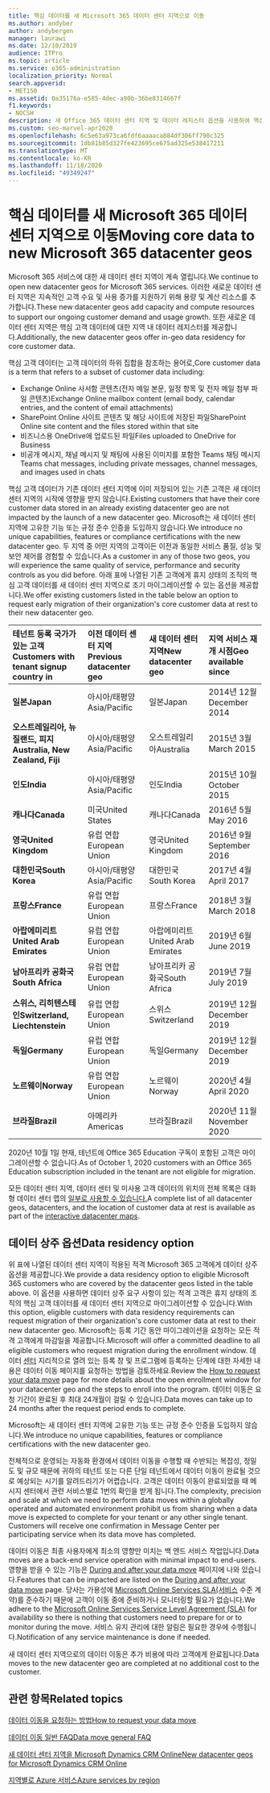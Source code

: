 ```yaml
---
title: 핵심 데이터를 새 Microsoft 365 데이터 센터 지역으로 이동
ms.author: andyber
author: andybergen
manager: laurawi
ms.date: 12/10/2019
audience: ITPro
ms.topic: article
ms.service: o365-administration
localization_priority: Normal
search.appverid:
- MET150
ms.assetid: 0a35176a-e585-4dec-a90b-36be8314667f
f1.keywords:
- NOCSH
description: 새 Office 365 데이터 센터 지역 및 데이터 레지스터 옵션을 사용하여 핵심 데이터를 새 지역으로 이동하는 방법을 자세히 알아보습니다.
ms.custom: seo-marvel-apr2020
ms.openlocfilehash: 6c5e63a973ca6fdf6aaaaca884df306ff790c325
ms.sourcegitcommit: 1db81b85d327fe423695ce675ad325e538417211
ms.translationtype: MT
ms.contentlocale: ko-KR
ms.lasthandoff: 11/18/2020
ms.locfileid: "49349247"
---
```

# <a name="moving-core-data-to-new-microsoft-365-datacenter-geos"></a><span data-ttu-id="92b4e-103">핵심 데이터를 새 Microsoft 365 데이터 센터 지역으로 이동</span><span class="sxs-lookup"><span data-stu-id="92b4e-103">Moving core data to new Microsoft 365 datacenter geos</span></span>

<span data-ttu-id="92b4e-104">Microsoft 365 서비스에 대한 새 데이터 센터 지역이 계속 열립니다.</span><span class="sxs-lookup"><span data-stu-id="92b4e-104">We continue to open new datacenter geos for Microsoft 365 services.</span></span> <span data-ttu-id="92b4e-105">이러한 새로운 데이터 센터 지역은 지속적인 고객 수요 및 사용 증가를 지원하기 위해 용량 및 계산 리소스를 추가합니다.</span><span class="sxs-lookup"><span data-stu-id="92b4e-105">These new datacenter geos add capacity and compute resources to support our ongoing customer demand and usage growth.</span></span> <span data-ttu-id="92b4e-106">또한 새로운 데이터 센터 지역은 핵심 고객 데이터에 대한 지역 내 데이터 레지스터를 제공합니다.</span><span class="sxs-lookup"><span data-stu-id="92b4e-106">Additionally, the new datacenter geos offer in-geo data residency for core customer data.</span></span> 

<span data-ttu-id="92b4e-107">핵심 고객 데이터는 고객 데이터의 하위 집합을 참조하는 용어로,</span><span class="sxs-lookup"><span data-stu-id="92b4e-107">Core customer data is a term that refers to a subset of customer data including:</span></span> 
- <span data-ttu-id="92b4e-108">Exchange Online 사서함 콘텐츠(전자 메일 본문, 일정 항목 및 전자 메일 첨부 파일 콘텐츠)</span><span class="sxs-lookup"><span data-stu-id="92b4e-108">Exchange Online mailbox content (email body, calendar entries, and the content of email attachments)</span></span>
- <span data-ttu-id="92b4e-109">SharePoint Online 사이트 콘텐츠 및 해당 사이트에 저장된 파일</span><span class="sxs-lookup"><span data-stu-id="92b4e-109">SharePoint Online site content and the files stored within that site</span></span>
- <span data-ttu-id="92b4e-110">비즈니스용 OneDrive에 업로드된 파일</span><span class="sxs-lookup"><span data-stu-id="92b4e-110">Files uploaded to OneDrive for Business</span></span>
- <span data-ttu-id="92b4e-111">비공개 메시지, 채널 메시지 및 채팅에 사용된 이미지를 포함한 Teams 채팅 메시지</span><span class="sxs-lookup"><span data-stu-id="92b4e-111">Teams chat messages, including private messages, channel messages, and images used in chats</span></span>
  
<span data-ttu-id="92b4e-112">핵심 고객 데이터가 기존 데이터 센터 지역에 이미 저장되어 있는 기존 고객은 새 데이터 센터 지역의 시작에 영향을 받지 않습니다.</span><span class="sxs-lookup"><span data-stu-id="92b4e-112">Existing customers that have their core customer data stored in an already existing datacenter geo are not impacted by the launch of a new datacenter geo.</span></span> <span data-ttu-id="92b4e-113">Microsoft는 새 데이터 센터 지역에 고유한 기능 또는 규정 준수 인증을 도입하지 않습니다.</span><span class="sxs-lookup"><span data-stu-id="92b4e-113">We introduce no unique capabilities, features or compliance certifications with the new datacenter geo.</span></span> <span data-ttu-id="92b4e-114">두 지역 중 어떤 지역의 고객이든 이전과 동일한 서비스 품질, 성능 및 보안 제어를 경험할 수 있습니다.</span><span class="sxs-lookup"><span data-stu-id="92b4e-114">As a customer in any of those two geos, you will experience the same quality of service, performance and security controls as you did before.</span></span> <span data-ttu-id="92b4e-115">아래 표에 나열된 기존 고객에게 휴지 상태의 조직의 핵심 고객 데이터를 새 데이터 센터 지역으로 조기 마이그레이션할 수 있는 옵션을 제공합니다.</span><span class="sxs-lookup"><span data-stu-id="92b4e-115">We offer existing customers listed in the table below an option to request early migration of their organization's core customer data at rest to their new datacenter geo.</span></span>
  
|<span data-ttu-id="92b4e-116">**테넌트 등록 국가가 있는 고객**</span><span class="sxs-lookup"><span data-stu-id="92b4e-116">**Customers with tenant signup country in**</span></span>|<span data-ttu-id="92b4e-117">**이전 데이터 센터 지역**</span><span class="sxs-lookup"><span data-stu-id="92b4e-117">**Previous datacenter geo**</span></span>|<span data-ttu-id="92b4e-118">**새 데이터 센터 지역**</span><span class="sxs-lookup"><span data-stu-id="92b4e-118">**New datacenter geo**</span></span>|<span data-ttu-id="92b4e-119">**지역 서비스 재개 시점**</span><span class="sxs-lookup"><span data-stu-id="92b4e-119">**Geo available since**</span></span>|
|:-----|:-----|:-----|:-----|
|<span data-ttu-id="92b4e-120">**일본**</span><span class="sxs-lookup"><span data-stu-id="92b4e-120">**Japan**</span></span>| <span data-ttu-id="92b4e-121">아시아/태평양</span><span class="sxs-lookup"><span data-stu-id="92b4e-121">Asia/Pacific</span></span> | <span data-ttu-id="92b4e-122">일본</span><span class="sxs-lookup"><span data-stu-id="92b4e-122">Japan</span></span> | <span data-ttu-id="92b4e-123">2014년 12월</span><span class="sxs-lookup"><span data-stu-id="92b4e-123">December 2014</span></span> |
|<span data-ttu-id="92b4e-124">**오스트레일리아, 뉴질랜드, 피지**</span><span class="sxs-lookup"><span data-stu-id="92b4e-124">**Australia, New Zealand, Fiji**</span></span>| <span data-ttu-id="92b4e-125">아시아/태평양</span><span class="sxs-lookup"><span data-stu-id="92b4e-125">Asia/Pacific</span></span> | <span data-ttu-id="92b4e-126">오스트레일리아</span><span class="sxs-lookup"><span data-stu-id="92b4e-126">Australia</span></span> | <span data-ttu-id="92b4e-127">2015년 3월</span><span class="sxs-lookup"><span data-stu-id="92b4e-127">March 2015</span></span> |
|<span data-ttu-id="92b4e-128">**인도**</span><span class="sxs-lookup"><span data-stu-id="92b4e-128">**India**</span></span>| <span data-ttu-id="92b4e-129">아시아/태평양</span><span class="sxs-lookup"><span data-stu-id="92b4e-129">Asia/Pacific</span></span> | <span data-ttu-id="92b4e-130">인도</span><span class="sxs-lookup"><span data-stu-id="92b4e-130">India</span></span> | <span data-ttu-id="92b4e-131">2015년 10월</span><span class="sxs-lookup"><span data-stu-id="92b4e-131">October 2015</span></span> |
|<span data-ttu-id="92b4e-132">**캐나다**</span><span class="sxs-lookup"><span data-stu-id="92b4e-132">**Canada**</span></span>| <span data-ttu-id="92b4e-133">미국</span><span class="sxs-lookup"><span data-stu-id="92b4e-133">United States</span></span> | <span data-ttu-id="92b4e-134">캐나다</span><span class="sxs-lookup"><span data-stu-id="92b4e-134">Canada</span></span> | <span data-ttu-id="92b4e-135">2016년 5월</span><span class="sxs-lookup"><span data-stu-id="92b4e-135">May 2016</span></span> |
|<span data-ttu-id="92b4e-136">**영국**</span><span class="sxs-lookup"><span data-stu-id="92b4e-136">**United Kingdom**</span></span>| <span data-ttu-id="92b4e-137">유럽 연합</span><span class="sxs-lookup"><span data-stu-id="92b4e-137">European Union</span></span> | <span data-ttu-id="92b4e-138">영국</span><span class="sxs-lookup"><span data-stu-id="92b4e-138">United Kingdom</span></span> | <span data-ttu-id="92b4e-139">2016년 9월</span><span class="sxs-lookup"><span data-stu-id="92b4e-139">September 2016</span></span> |
|<span data-ttu-id="92b4e-140">**대한민국**</span><span class="sxs-lookup"><span data-stu-id="92b4e-140">**South Korea**</span></span>| <span data-ttu-id="92b4e-141">아시아/태평양</span><span class="sxs-lookup"><span data-stu-id="92b4e-141">Asia/Pacific</span></span> | <span data-ttu-id="92b4e-142">대한민국</span><span class="sxs-lookup"><span data-stu-id="92b4e-142">South Korea</span></span> | <span data-ttu-id="92b4e-143">2017년 4월</span><span class="sxs-lookup"><span data-stu-id="92b4e-143">April 2017</span></span> |
|<span data-ttu-id="92b4e-144">**프랑스**</span><span class="sxs-lookup"><span data-stu-id="92b4e-144">**France**</span></span>| <span data-ttu-id="92b4e-145">유럽 연합</span><span class="sxs-lookup"><span data-stu-id="92b4e-145">European Union</span></span> | <span data-ttu-id="92b4e-146">프랑스</span><span class="sxs-lookup"><span data-stu-id="92b4e-146">France</span></span> | <span data-ttu-id="92b4e-147">2018년 3월</span><span class="sxs-lookup"><span data-stu-id="92b4e-147">March 2018</span></span> |
|<span data-ttu-id="92b4e-148">**아랍에미리트**</span><span class="sxs-lookup"><span data-stu-id="92b4e-148">**United Arab Emirates**</span></span>| <span data-ttu-id="92b4e-149">유럽 연합</span><span class="sxs-lookup"><span data-stu-id="92b4e-149">European Union</span></span> | <span data-ttu-id="92b4e-150">아랍에미리트</span><span class="sxs-lookup"><span data-stu-id="92b4e-150">United Arab Emirates</span></span> | <span data-ttu-id="92b4e-151">2019년 6월</span><span class="sxs-lookup"><span data-stu-id="92b4e-151">June 2019</span></span> |
|<span data-ttu-id="92b4e-152">**남아프리카 공화국**</span><span class="sxs-lookup"><span data-stu-id="92b4e-152">**South Africa**</span></span>| <span data-ttu-id="92b4e-153">유럽 연합</span><span class="sxs-lookup"><span data-stu-id="92b4e-153">European Union</span></span> | <span data-ttu-id="92b4e-154">남아프리카 공화국</span><span class="sxs-lookup"><span data-stu-id="92b4e-154">South Africa</span></span> | <span data-ttu-id="92b4e-155">2019년 7월</span><span class="sxs-lookup"><span data-stu-id="92b4e-155">July 2019</span></span> |
|<span data-ttu-id="92b4e-156">**스위스, 리히텐스테인**</span><span class="sxs-lookup"><span data-stu-id="92b4e-156">**Switzerland, Liechtenstein**</span></span>| <span data-ttu-id="92b4e-157">유럽 연합</span><span class="sxs-lookup"><span data-stu-id="92b4e-157">European Union</span></span> | <span data-ttu-id="92b4e-158">스위스</span><span class="sxs-lookup"><span data-stu-id="92b4e-158">Switzerland</span></span> | <span data-ttu-id="92b4e-159">2019년 12월</span><span class="sxs-lookup"><span data-stu-id="92b4e-159">December 2019</span></span> |
|<span data-ttu-id="92b4e-160">**독일**</span><span class="sxs-lookup"><span data-stu-id="92b4e-160">**Germany**</span></span>| <span data-ttu-id="92b4e-161">유럽 연합</span><span class="sxs-lookup"><span data-stu-id="92b4e-161">European Union</span></span> | <span data-ttu-id="92b4e-162">독일</span><span class="sxs-lookup"><span data-stu-id="92b4e-162">Germany</span></span> | <span data-ttu-id="92b4e-163">2019년 12월</span><span class="sxs-lookup"><span data-stu-id="92b4e-163">December 2019</span></span> |
|<span data-ttu-id="92b4e-164">**노르웨이**</span><span class="sxs-lookup"><span data-stu-id="92b4e-164">**Norway**</span></span>| <span data-ttu-id="92b4e-165">유럽 연합</span><span class="sxs-lookup"><span data-stu-id="92b4e-165">European Union</span></span> | <span data-ttu-id="92b4e-166">노르웨이</span><span class="sxs-lookup"><span data-stu-id="92b4e-166">Norway</span></span> | <span data-ttu-id="92b4e-167">2020년 4월</span><span class="sxs-lookup"><span data-stu-id="92b4e-167">April 2020</span></span> |
|<span data-ttu-id="92b4e-168">**브라질**</span><span class="sxs-lookup"><span data-stu-id="92b4e-168">**Brazil**</span></span>| <span data-ttu-id="92b4e-169">아메리카</span><span class="sxs-lookup"><span data-stu-id="92b4e-169">Americas</span></span> | <span data-ttu-id="92b4e-170">브라질</span><span class="sxs-lookup"><span data-stu-id="92b4e-170">Brazil</span></span> | <span data-ttu-id="92b4e-171">2020년 11월</span><span class="sxs-lookup"><span data-stu-id="92b4e-171">November 2020</span></span> |

<span data-ttu-id="92b4e-172">2020년 10월 1일 현재, 테넌트에 Office 365 Education 구독이 포함된 고객은 마이그레이션할 수 없습니다.</span><span class="sxs-lookup"><span data-stu-id="92b4e-172">As of October 1, 2020 customers with an Office 365 Education subscription included in the tenant are not eligible for migration.</span></span>

<span data-ttu-id="92b4e-173">모든 데이터 센터 지역, 데이터 센터 및 미사용 고객 데이터의 위치의 전체 목록은 대화형 데이터 센터 맵의 [일부로 사용할 수 있습니다.](https://office.com/datamaps)</span><span class="sxs-lookup"><span data-stu-id="92b4e-173">A complete list of all datacenter geos, datacenters, and the location of customer data at rest is available as part of the [interactive datacenter maps](https://office.com/datamaps).</span></span> 
  
## <a name="data-residency-option"></a><span data-ttu-id="92b4e-174">데이터 상주 옵션</span><span class="sxs-lookup"><span data-stu-id="92b4e-174">Data residency option</span></span>

<span data-ttu-id="92b4e-175">위 표에 나열된 데이터 센터 지역이 적용된 적격 Microsoft 365 고객에게 데이터 상주 옵션을 제공합니다.</span><span class="sxs-lookup"><span data-stu-id="92b4e-175">We provide a data residency option to eligible Microsoft 365 customers who are covered by the datacenter geos listed in the table above.</span></span> <span data-ttu-id="92b4e-176">이 옵션을 사용하면 데이터 상주 요구 사항이 있는 적격 고객은 휴지 상태의 조직의 핵심 고객 데이터를 새 데이터 센터 지역으로 마이그레이션할 수 있습니다.</span><span class="sxs-lookup"><span data-stu-id="92b4e-176">With this option, eligible customers with data residency requirements can request migration of their organization's core customer data at rest to their new datacenter geo.</span></span>  <span data-ttu-id="92b4e-177">Microsoft는 등록 기간 동안 마이그레이션을 요청하는 모든 적격 고객에게 마감일을 제공합니다.</span><span class="sxs-lookup"><span data-stu-id="92b4e-177">Microsoft will offer a committed deadline to all eligible customers who request migration during the enrollment window.</span></span>  <span data-ttu-id="92b4e-178">데이터 [센터](request-your-data-move.md) 지리적으로 열려 있는 등록 창 및 프로그램에 등록하는 단계에 대한 자세한 내용은 데이터 이동 페이지를 요청하는 방법을 검토하세요.</span><span class="sxs-lookup"><span data-stu-id="92b4e-178">Review the [How to request your data move](request-your-data-move.md) page for more details about the open enrollment window for your datacenter geo and the steps to enroll into the program.</span></span>  <span data-ttu-id="92b4e-179">데이터 이동은 요청 기간이 완료된 후 최대 24개월이 걸릴 수 있습니다.</span><span class="sxs-lookup"><span data-stu-id="92b4e-179">Data moves can take up to 24 months after the request period ends to complete.</span></span>

<span data-ttu-id="92b4e-180">Microsoft는 새 데이터 센터 지역에 고유한 기능 또는 규정 준수 인증을 도입하지 않습니다.</span><span class="sxs-lookup"><span data-stu-id="92b4e-180">We introduce no unique capabilities, features or compliance certifications with the new datacenter geo.</span></span>
    
<span data-ttu-id="92b4e-p104">전체적으로 운영되는 자동화 환경에서 데이터 이동을 수행할 때 수반되는 복잡성, 정밀도 및 규모 때문에 귀하의 테넌트 또는 다른 단일 테넌트에서 데이터 이동이 완료될 것으로 예상되는 시기를 알려드리기가 어렵습니다. 고객은 데이터 이동이 완료되었을 때 메시지 센터에서 관련 서비스별로 1번의 확인을 받게 됩니다.</span><span class="sxs-lookup"><span data-stu-id="92b4e-p104">The complexity, precision and scale at which we need to perform data moves within a globally operated and automated environment prohibit us from sharing when a data move is expected to complete for your tenant or any other single tenant. Customers will receive one confirmation in Message Center per participating service when its data move has completed.</span></span> 
    
<span data-ttu-id="92b4e-183">데이터 이동은 최종 사용자에게 최소의 영향만 미치는 백 엔드 서비스 작업입니다.</span><span class="sxs-lookup"><span data-stu-id="92b4e-183">Data moves are a back-end service operation with minimal impact to end-users.</span></span> <span data-ttu-id="92b4e-184">영향을 받을 수 있는 기능은 [During and after your data move](during-and-after-your-data-move.md) 페이지에 나와 있습니다.</span><span class="sxs-lookup"><span data-stu-id="92b4e-184">Features that can be impacted are listed on the [During and after your data move](during-and-after-your-data-move.md) page.</span></span> <span data-ttu-id="92b4e-185">당사는 가용성에 [Microsoft Online Services SLA(서비스](https://go.microsoft.com/fwlink/p/?LinkId=523897) 수준 계약)를 준수하기 때문에 고객이 이동 중에 준비하거나 모니터링할 필요가 없습니다.</span><span class="sxs-lookup"><span data-stu-id="92b4e-185">We adhere to the [Microsoft Online Services Service Level Agreement (SLA)](https://go.microsoft.com/fwlink/p/?LinkId=523897) for availability so there is nothing that customers need to prepare for or to monitor during the move.</span></span> <span data-ttu-id="92b4e-186">서비스 유지 관리에 대한 알림은 필요한 경우에 수행됩니다.</span><span class="sxs-lookup"><span data-stu-id="92b4e-186">Notification of any service maintenance is done if needed.</span></span> 

<span data-ttu-id="92b4e-187">새 데이터 센터 지역으로의 데이터 이동은 추가 비용에 따라 고객에게 완료됩니다.</span><span class="sxs-lookup"><span data-stu-id="92b4e-187">Data moves to the new datacenter geo are completed at no additional cost to the customer.</span></span>
    
## <a name="related-topics"></a><span data-ttu-id="92b4e-188">관련 항목</span><span class="sxs-lookup"><span data-stu-id="92b4e-188">Related topics</span></span> 
 
[<span data-ttu-id="92b4e-189">데이터 이동을 요청하는 방법</span><span class="sxs-lookup"><span data-stu-id="92b4e-189">How to request your data move</span></span>](request-your-data-move.md)
    
[<span data-ttu-id="92b4e-190">데이터 이동 일반 FAQ</span><span class="sxs-lookup"><span data-stu-id="92b4e-190">Data move general FAQ</span></span>](data-move-faq.md)
  
[<span data-ttu-id="92b4e-191">새 데이터 센터 지역을 Microsoft Dynamics CRM Online</span><span class="sxs-lookup"><span data-stu-id="92b4e-191">New datacenter geos for Microsoft Dynamics CRM Online</span></span>](https://go.microsoft.com/fwlink/p/?Linkid=615924)
  
[<span data-ttu-id="92b4e-192">지역별로 Azure 서비스</span><span class="sxs-lookup"><span data-stu-id="92b4e-192">Azure services by region</span></span>](https://azure.microsoft.com/regions/)
